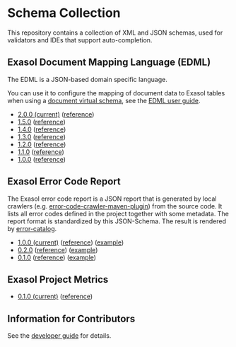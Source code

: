 # Schema Collection

This repository contains a collection of XML and JSON schemas, used for validators and IDEs that support auto-completion.

## Exasol Document Mapping Language (EDML)

The EDML is a JSON-based domain specific language.

You can use it to configure the mapping of document data to Exasol tables when using a [document virtual schema](https://github.com/exasol/virtual-schema-common-document), see the [EDML user guide](https://github.com/exasol/virtual-schema-common-document/blob/main/doc/user_guide/edml_user_guide.md).

* [2.0.0 (current)](edml-2.0.0.json) ([reference](https://exasol.github.io/schemas/edml-2.0.0/index.html))
* [1.5.0](edml-1.5.0.json) ([reference](https://exasol.github.io/schemas/edml-1.5.0/index.html))
* [1.4.0](edml-1.4.0.json) ([reference](https://exasol.github.io/schemas/edml-1.4.0/index.html))
* [1.3.0](edml-1.3.0.json) ([reference](https://exasol.github.io/schemas/edml-1.3.0/index.html))
* [1.2.0](edml-1.2.0.json) ([reference](https://exasol.github.io/schemas/edml-1.2.0/index.html))
* [1.1.0](edml-1.1.0.json) ([reference](https://exasol.github.io/schemas/edml-1.1.0/index.html))
* [1.0.0](edml-1.0.0.json) ([reference](https://exasol.github.io/schemas/edml-1.0.0/index.html))

## Exasol Error Code Report

The Exasol error code report is a JSON report that is generated by local crawlers (e.g. [error-code-crawler-maven-plugin](https://github.com/exasol/error-code-crawler-maven-plugin/)) from the source code. It lists all error codes defined in the project together with some metadata. The report format is standardized by this JSON-Schema. The result is rendered by [error-catalog](https://github.com/exasol/error-catalog).

* [1.0.0 (current)](error_code_report-1.0.0.json) ([reference](https://exasol.github.io/schemas/error_code_report-1.0.0/index.html)) ([example](error_code_report-1.0.0_example.json))
* [0.2.0](error_code_report-0.2.0.json) ([reference](https://exasol.github.io/schemas/error_code_report-0.2.0/index.html)) ([example](error_code_report-0.2.0_example.json))
* [0.1.0](error_code_report-0.1.0.json) ([reference](https://exasol.github.io/schemas/error_code_report-0.1.0/index.html)) ([example](error_code_report-0.1.0_example.json))

## Exasol Project Metrics
* [0.1.0 (current)](project-metrics-0.1.0.json) ([reference](https://exasol.github.io/schemas/project-metrics-0.1.0/index.html))

## Information for Contributors

See the [developer guide](https://github.com/exasol/schemas/blob/main/doc/developers_guide.md) for details.
